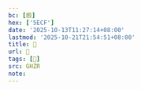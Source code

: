 ```yaml
---
bc: [廏]
hex: ['5ECF']
date: '2025-10-13T11:27:14+08:00'
lastmod: '2025-10-21T21:54:51+08:00'
title: 󰖘
url: 󰖘
tags: [󶈌]
src: GHZR
note:
---
```


